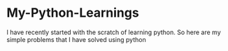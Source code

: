 # My-Python-Learnings
I have recently started with the scratch of learning python. So here are my simple problems that I have solved using python
